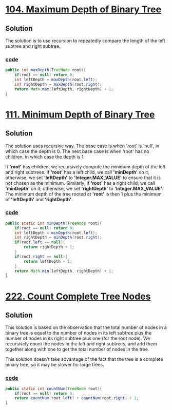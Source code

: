 # [104. Maximum Depth of Binary Tree]()
## Solution
The solution is to use recursion to repeatedly compare the length of 
the left subtree and right subtree.

### [code](../src/main/java/day16_20/Day16T104MaximumDepthOfBinaryTree.java)
```java
public int maxDepth(TreeNode root){
    if(root == null) return 0;
    int leftDepth = maxDepth(root.left);
    int rightDepth = maxDepth(root.right);
    return Math.max(leftDepth, rightDepth) + 1;
}
```

# [111. Minimum Depth of Binary Tree](https://leetcode.com/problems/minimum-depth-of-binary-tree/)

## Solution
The solution uses recursive way. The base case is when 'root' is 'null',
in which case the depth is 0. The next base case is when 'root' has no
children, in which case the depth is 1.

If **'root'** has children, we recursively compute the minimum depth of the
left and right subtrees. If **'root'** has a left child, we call **'minDepth'** on
it; otherwise, we set **'leftDepth'** to **'Integer.MAX_VALUE'** to ensure that it
is not chosen as the minimum. Similarly, if **'root'** has a right child, 
we call **'minDepth'** on it; otherwise, we set **'rightDepth'** to 
**'Integer.MAX_VALUE'**. The minimum depth of the tree rooted at **'root'** is 
then 1 plus the minimum of **'leftDepth'** and **'rightDepth'**.

### [code](../src/main/java/day16_20/Day16T111MinimumDepthOfBinaryTree.java)
```java
public static int minDepth(TreeNode root){
    if(root == null) return 0;
    int leftDepth = minDepth(root.left);
    int rightDepth = minDepth(root.right);
    if(root.left == null){
        return rightDepth + 1;
    }
    if(root.right == null){
        return leftDepth + 1;
    }
    return Math.min(leftDepth, rightDepth) + 1;
}
```

# [222. Count Complete Tree Nodes](https://leetcode.com/problems/count-complete-tree-nodes/description/)

## Solution

This solution is based on the observation that the total number of nodes in a binary tree is equal to the number of nodes in its left subtree plus the number of nodes in its right subtree plus one (for the root node). We recursively count the nodes in the left and right subtrees, and add them together along with one to get the total number of nodes in the tree.

This solution doesn't take advantage of the fact that the tree is a complete binary tree, so it may be slower for large trees.

### [code](../src/main/java/day16_20/Day16T222CountCompleteTreeNodes.java)

```java
public static int countNum(TreeNode root){
    if(root == null) return 0;
    return countNum(root.left) + countNum(root.right) + 1;
}
```

